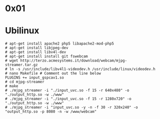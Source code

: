 0x01
==

# Ubilinux

    # apt-get install apache2 php5 libapache2-mod-php5
    # apt-get install libjpeg-dev
    # apt-get install libv4l-dev
    # apt-get install install git fswebcam
    # wget http://terzo.acmesystems.it/download/webcam/mjpg-streamer.tar.gz
    # ln -s /usr/include/libv4l1-videodev.h /usr/include/linux/videodev.h
    # nano Makefile # Comment out the line below
    PLUGINS += input_gspcav1.so
    # cd mjpg-streamer
    # make
    # ./mjpg_streamer -i "./input_uvc.so -f 15 -r 640x480" -o "./output_http.so -w ./www"
    # ./mjpg_streamer -i "./input_uvc.so -f 15 -r 1280x720" -o "./output_http.so -w ./www"
    # ./mjpg_streamer -i "input_uvc.so -y -n -f 30 -r 320x240" -o "output_http.so -p 8080 -n -w /www/webcam"
    
